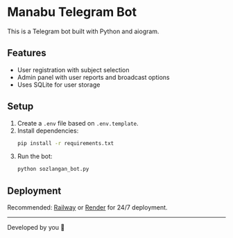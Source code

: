 # Manabu Telegram Bot

This is a Telegram bot built with Python and aiogram.

## Features

- User registration with subject selection
- Admin panel with user reports and broadcast options
- Uses SQLite for user storage

## Setup

1. Create a `.env` file based on `.env.template`.
2. Install dependencies:
   ```bash
   pip install -r requirements.txt
   ```
3. Run the bot:
   ```bash
   python sozlangan_bot.py
   ```

## Deployment

Recommended: [Railway](https://railway.app) or [Render](https://render.com) for 24/7 deployment.

---
Developed by you 🚀
